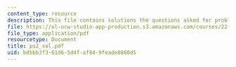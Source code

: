 ```yaml
---
content_type: resource
description: This file contains solutions the questions asked for problem set 2.
file: https://ol-ocw-studio-app-production.s3.amazonaws.com/courses/22-38-probability-and-its-applications-to-reliability-quality-control-and-risk-assessment-fall-2005/bdbbb3f361d65d4faf849feade8860d5_ps2_sol.pdf
file_type: application/pdf
resourcetype: Document
title: ps2_sol.pdf
uid: bdbbb3f3-61d6-5d4f-af84-9feade8860d5
---
```

